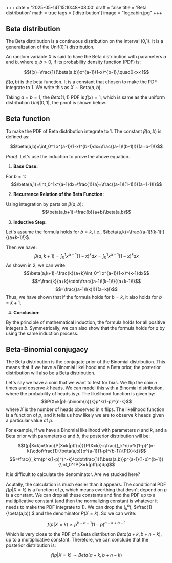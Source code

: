 +++
date = '2025-05-14T15:10:48+08:00'
draft = false
title = 'Beta distribution'
math = true
tags = ['distribution']
image = "logcabin.jpg"
+++

## Beta distribution
The Beta distribution is a continuous distribution on the interval (0,1). It is a generalization of the Unif(0,1) distribution.

An random variable $X$ is said to have the Beta distribution with parameters $a$ and $b$, where $a,b > 0$, if its probability density function (PDF) is:

$$f(x)=\frac{1}{\beta(a,b)}x^{a-1}(1-x)^{b-1},\quad0<x<1$$

$\beta(a,b)$ is the beta function. It is a constant that chosen to make the PDF integrate to 1. We write this as $X \sim \text{Beta}(a,b)$.

Taking $a=b=1$, the $Beta(1,1)$ PDF is $f(x)=1$, which is same as the uniform distribution $Unif(0,1)$, the proof is shown below.

## Beta function
To make the PDF of Beta distribution integrate to 1. The constant $\beta(a,b)$ is defined as:

$$\beta(a,b)=\int_0^1 x^{a-1}(1-x)^{b-1}dx=\frac{(a-1)!(b-1)!}{(a+b-1)!}$$

$Proof.$
Let's use the induction to prove the above equation.
1. **Base Case:**

For $b=1$:
$$\beta(a,1)=\int_0^1x^{a-1}dx=\frac{1}{a}=\frac{(a-1)!(1-1)!}{(a+1-1)!}$$

2. **Recurrence Relation of the Beta Function:**

Using integration by parts on $\beta(a,b)$:
$$\beta(a,b+1)=\frac{b}{a+b}\beta(a,b)$$

3. **Inductive Step:**

Let's assume the formula holds for $b=k$, i.e., $\beta(a,k)=\frac{(a-1)!(k-1)!}{(a+k-1)!}$.

Then we have:
$$\beta(a,k+1)=\int_0^1 x^{a-1}(1-x)^{k}dx=\int_0^1 x^{a-1}(1-x)^{k}dx$$
As shown in 2, we can write:
$$\beta(a,k+1)=\frac{k}{a+k}\int_0^1 x^{a-1}(1-x)^{k-1}dx$$
$$=\frac{k}{a+k}\cdot\frac{(a-1)!(k-1)!}{(a+k-1)!}$$
$$=\frac{(a-1)!(k)!}{(a+k)!}$$
Thus, we have shown that if the formula holds for $b=k$, it also holds for $b=k+1$.

4. **Conclusion:**

By the principle of mathematical induction, the formula holds for all positive integers $b$. Symmetrically, we can also show that the formula holds for $a$ by using the same induction process.

## Beta-Binomial conjugacy
The Beta distribution is the conjugate prior of the Binomial distribution. This means that if we have a Binomial likelihood and a Beta prior, the posterior distribution will also be a Beta distribution.

Let's say we have a coin that we want to test for bias. We flip the coin $n$ times and observe $k$ heads. We can model this with a Binomial distribution, where the probability of heads is $p$. The likelihood function is given by:
$$P(X=k|p)=\binom{n}{k}p^k(1-p)^{n-k}$$
where $X$ is the number of heads observed in $n$ flips.
The likelihood function is a function of $p$, and it tells us how likely we are to observe $k$ heads given a particular value of $p$.


For example, if we have a Binomial likelihood with parameters $n$ and $k$, and a Beta prior with parameters $a$ and $b$, the posterior distribution will be:

$$f(p|X=k)=\frac{P(X=k|p)f(p)}{P(X=k)}=\frac{(_k^n)p^k(1-p)^{n-k}\cdot\frac{1}{\beta(a,b)}p^{a-1}(1-p)^{b-1}}{P(X=k)}$$
$$=\frac{(_k^n)p^k(1-p)^{n-k}\cdot\frac{1}{\beta(a,b)}p^{a-1}(1-p)^{b-1}}{\int_0^1P(X=k|p)f(p)dp}$$

It is difficult to calculate the denominator. Are we stucked here?

Acutally, the calculation is much easier than it appears. The conditional PDF $f(p|X=k)$ is a function of $p$, which means everthing that desn't depend on $p$ is a constant. We can drop all these constants and find the PDF up to a multiplicative constant (and then the normalizing constant is whatever it needs to make the PDF integrate to 1). We can drop the $(_k^n)$, $\frac{1}{\beta(a,b)},$ and the denominator $P(X=k)$. So we can write:

$$f(p|X=k)\propto p^{k+a-1}(1-p)^{n-k+b-1}$$

Which is very close to the PDF of a Beta distribution $Beta(a+k, b+n-k)$, up to a multiplicative constant. Therefore, we can conclude that the posterior distribution is:

$$f(p|X=k)\sim Beta(a+k, b+n-k)$$